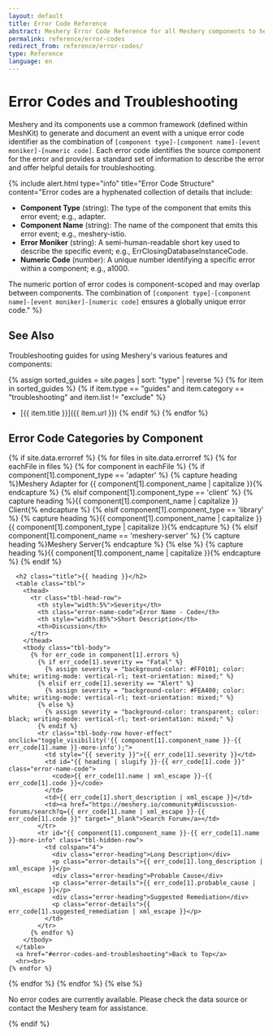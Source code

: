 ```yaml
---
layout: default
title: Error Code Reference
abstract: Meshery Error Code Reference for all Meshery components to help troubleshoot issues.
permalink: reference/error-codes
redirect_from: reference/error-codes/
type: Reference
language: en
---
```


<style>
  .title {
    text-transform: capitalize;
  }
  div.error-heading {
    text-transform: uppercase;
  }
  p.error-details {
    margin-left: 1.5rem;
    font-size: 1rem;
    text-wrap: wrap;
    width: 85%;
  }
  td {
    vertical-align: middle;
  }
  .tbl-head-row {
    background-color: #F2F2F2;
    text-align: left;
  }
  .tbl-head-row .error-name-code {
    justify-content: space-between;
    align-items: flex-end;
    height: 5rem;
  }
  .tbl .tbl-body .tbl-body-row {
    background-color: #FFFFFF;
  }
  .tbl .tbl-body .tbl-body-row.hover-effect:hover {
    background-color: #ccfff9;
    cursor: pointer;
  }
  .tbl-body-row .error-name-code {
    justify-content: flex-start;
  }
  .tbl .tbl-body .tbl-hidden-row {
    visibility: hidden;
    display: none;
    background-color: #FAFAFA;
    width: 100%;
  }
  table.tbl, table {
    width: 100%;
    border-collapse: collapse;
    display: block;
    overflow-x: auto;
    white-space: nowrap;
  }
  th, td {
    padding: 0.75rem;
    text-align: left;
    white-space: normal;
    word-break: break-word;
  }
  @media (max-width: 768px) {
    .tbl-head-row, .tbl-body-row {
      font-size: 0.9rem;
    }
    td, th {
      padding: 0.5rem;
    }
    /* Consider removing or adjusting these lines to enable toggling on mobile
    .tbl .tbl-body .tbl-hidden-row {
      display: block;
      visibility: visible;
    }
    */
  }
</style>

<script type="text/javascript">
  function toggle_visibility(id) {
    var e = document.getElementById(id);
    if (e.style.display === 'table-row') {
      e.style.display = 'none';
      e.style.visibility = 'hidden';
    } else {
      e.style.display = 'table-row';
      e.style.visibility = 'visible';
    }
  }
</script>

# Error Codes and Troubleshooting

Meshery and its components use a common framework (defined within MeshKit) to generate and document an event with a unique error code identifier as the combination of `[component type]-[component name]-[event moniker]-[numeric code]`. Each error code identifies the source component for the error and provides a standard set of information to describe the error and offer helpful details for troubleshooting.

{% include alert.html type="info" title="Error Code Structure" content="Error codes are a hyphenated collection of details that include:

- **Component Type** (string): The type of the component that emits this error event; e.g., adapter.
- **Component Name** (string): The name of the component that emits this error event; e.g., meshery-istio.
- **Error Moniker** (string): A semi-human-readable short key used to describe the specific event; e.g., ErrClosingDatabaseInstanceCode.
- **Numeric Code** (number): A unique number identifying a specific error within a component; e.g., a1000.

The numeric portion of error codes is component-scoped and may overlap between components. The combination of `[component type]-[component name]-[event moniker]-[numeric code]` ensures a globally unique error code." %}

## See Also
Troubleshooting guides for using Meshery's various features and components:

{% assign sorted_guides = site.pages | sort: "type" | reverse %}
{% for item in sorted_guides %}
  {% if item.type == "guides" and item.category == "troubleshooting" and item.list != "exclude" %}
  - [{{ item.title }}]({{ item.url }})
  {% endif %}
{% endfor %}

## Error Code Categories by Component

{% if site.data.errorref %}
{% for files in site.data.errorref %}
  {% for eachFile in files %}
    {% for component in eachFile %}
      {% if component[1].component_type == 'adapter' %}
        {% capture heading %}Meshery Adapter for {{ component[1].component_name | capitalize }}{% endcapture %}
      {% elsif component[1].component_type == 'client' %}
        {% capture heading %}{{ component[1].component_name | capitalize }} Client{% endcapture %}
      {% elsif component[1].component_type == 'library' %}
        {% capture heading %}{{ component[1].component_name | capitalize }} {{ component[1].component_type | capitalize }}{% endcapture %}
      {% elsif component[1].component_name == 'meshery-server' %}
        {% capture heading %}Meshery Server{% endcapture %}
      {% else %}
        {% capture heading %}{{ component[1].component_name | capitalize }}{% endcapture %}
      {% endif %}

      <h2 class="title">{{ heading }}</h2>
      <table class="tbl">
        <thead>
          <tr class="tbl-head-row">
            <th style="width:5%">Severity</th>
            <th class="error-name-code">Error Name - Code</th>
            <th style="width:85%">Short Description</th>
            <th>Discussion</th>
          </tr>
        </thead>
        <tbody class="tbl-body">
          {% for err_code in component[1].errors %}
            {% if err_code[1].severity == "Fatal" %}
              {% assign severity = "background-color: #FF0101; color: white; writing-mode: vertical-rl; text-orientation: mixed;" %}
            {% elsif err_code[1].severity == "Alert" %}
              {% assign severity = "background-color: #FEA400; color: white; writing-mode: vertical-rl; text-orientation: mixed;" %}
            {% else %}
              {% assign severity = "background-color: transparent; color: black; writing-mode: vertical-rl; text-orientation: mixed;" %}
            {% endif %}
            <tr class="tbl-body-row hover-effect" onclick="toggle_visibility('{{ component[1].component_name }}-{{ err_code[1].name }}-more-info');">
              <td style="{{ severity }}">{{ err_code[1].severity }}</td>
              <td id="{{ heading | slugify }}-{{ err_code[1].code }}" class="error-name-code">
                <code>{{ err_code[1].name | xml_escape }}-{{ err_code[1].code }}</code>
              </td>
              <td>{{ err_code[1].short_description | xml_escape }}</td>
              <td><a href="https://meshery.io/community#discussion-forums/search?q={{ err_code[1].name | xml_escape }}-{{ err_code[1].code }}" target="_blank">Search Forum</a></td>
            </tr>
            <tr id="{{ component[1].component_name }}-{{ err_code[1].name }}-more-info" class="tbl-hidden-row">
              <td colspan="4">
                <div class="error-heading">Long Description</div>
                <p class="error-details">{{ err_code[1].long_description | xml_escape }}</p>
                <div class="error-heading">Probable Cause</div>
                <p class="error-details">{{ err_code[1].probable_cause | xml_escape }}</p>
                <div class="error-heading">Suggested Remediation</div>
                <p class="error-details">{{ err_code[1].suggested_remediation | xml_escape }}</p>
              </td>
            </tr>
          {% endfor %}
        </tbody>
      </table>
      <a href="#error-codes-and-troubleshooting">Back to Top</a>
      <hr><br>
    {% endfor %}
  {% endfor %}
{% endfor %}
{% else %}
  <p>No error codes are currently available. Please check the data source or contact the Meshery team for assistance.</p>
{% endif %}

